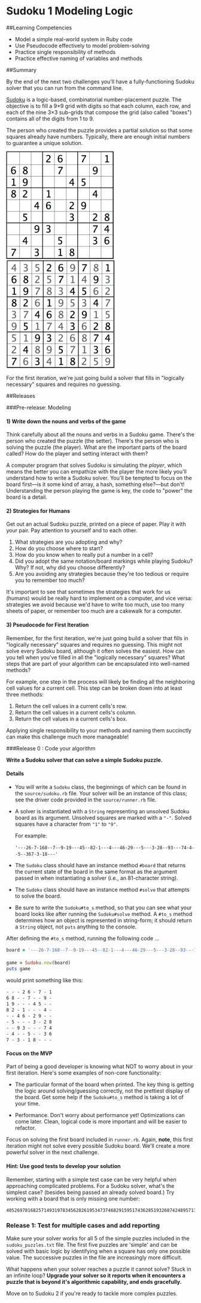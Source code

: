 # Sudoku 1 Modeling Logic

##Learning Competencies

* Model a simple real-world system in Ruby code
* Use Pseudocode effectively to model problem-solving
* Practice single responsibility of methods
* Practice effective naming of variables and methods

##Summary

By the end of the next two challenges you'll have a fully-functioning Sudoku solver that you can run from the command line.

[Sudoku](http://en.wikipedia.org/wiki/Sudoku) is a logic-based, combinatorial number-placement puzzle. The objective is to fill a 9×9 grid with digits so that each column, each row, and each of the nine 3×3 sub-grids that compose the grid (also called "boxes") contains all of the digits from 1 to 9.

The person who created the puzzle provides a partial solution so that some squares already have numbers. Typically, there are enough initial numbers to guarantee a unique solution.

![Unsolved Sudoku](board_images/unsolved_board.gif)&nbsp;&nbsp;&nbsp;&nbsp;&nbsp;&nbsp;![Solved Sudoku](board_images/solved_board.gif)

For the first iteration, we're just going build a solver that fills in "logically necessary" squares and requires no guessing.

##Releases

###Pre-release: Modeling

#### 1) Write down the nouns and verbs of the game

Think carefully about all the nouns and verbs in a Sudoku game. There's the person who created the puzzle (the setter). There's the person who is solving the puzzle (the player). What are the important parts of the board called? How do the player and setting interact with them?

A computer program that solves Sudoku is simulating the *player*, which means the better you can empathize with the player the more likely you'll understand how to write a Sudoku solver. You'll be tempted to focus on the board first—is it some kind of array, a hash, something else?—but don't! Understanding the person playing the game is key, the code to "power" the board is a detail.

#### 2) Strategies for Humans

Get out an actual Sudoku puzzle, printed on a piece of paper. Play it with your pair. Pay attention to yourself and to each other.

1. What strategies are you adopting and why?
2. How do you choose where to start?
3. How do you know when to really put a number in a cell?
4. Did you adopt the same notation/board markings while playing Sudoku? Why? If not, why did you choose differently?
5. Are you avoiding any strategies because they're too tedious or require you to remember too much?

It's important to see that sometimes the strategies that work for us (humans) would be really hard to implement on a computer, and vice versa: strategies we avoid because we'd have to write too much, use too many sheets of paper, or remember too much are a cakewalk for a computer.

#### 3) Pseudocode for First Iteration

Remember, for the first iteration, we're just going build a solver that fills in "logically necessary" squares and requires no guessing. This might not solve every Sudoku board, although it often solves the easiest. How can you tell when you've filled in all the "logically necessary" squares?  What steps that are part of your algorithm can be encapsulated into well-named methods? 

For example, one step in the process will likely be finding all the neighboring cell values for a current cell.  This step can be broken down into at least three methods:

1. Return the cell values in a current cells's row.
1. Return the cell values in a current cells's column.
1. Return the cell values in a current cells's box.

Applying single responsibility to your methods and naming them succinctly can make this challenge much more manageable!


###Release 0 :  Code your algorithm

**Write a Sudoku solver that can solve a simple Sudoku puzzle.**

#### Details
- You will write a `Sudoku` class, the beginnings of which can be found in the `source/sudoku.rb` file.  Your solver will be an instance of this class; see the driver code provided in the `source/runner.rb` file.


- A solver is instantiated with a `String` representing an unsolved Sudoku board as its argument.  Unsolved squares are marked with a `"-"`.  Solved squares have a character from `"1"` to `"9"`.

  For example:

  `'---26-7-168--7--9-19---45--82-1---4---46-29---5---3-28--93---74-4--5--367-3-18---'`

- The `Sudoku` class should have an instance method `#board` that returns the current state of the board in the same format as the argument passed in when instantiating a solver (i.e., an 81-character string).

- The `Sudoku` class should have an instance method `#solve` that attempts to solve the board.  

- Be sure to write the `Sudoku#to_s` method, so that you can see what your board looks like after running the `Sudoku#solve` method.  A `#to_s` method determines how an object is represented in string-form; it should return a `String` object, not `puts` anything to the console.

After defining the `#to_s` method, running the following code ...

```ruby
board = '---26-7-168--7--9-19---45--82-1---4---46-29---5---3-28--93---74-4--5--367-3-18---'

game = Sudoku.new(board)
puts game
```

would print something like this:

```text
- - - 2 6 - 7 - 1
6 8 - - 7 - - 9 -
1 9 - - - 4 5 - -
8 2 - 1 - - - 4 -
- - 4 6 - 2 9 - -
- 5 - - - 3 - 2 8
- - 9 3 - - - 7 4
- 4 - - 5 - - 3 6
7 - 3 - 1 8 - - -
```

#### Focus on the MVP 

Part of being a good developer is knowing what NOT to worry about in your first iteration.  Here's some examples of non-core functionality:

- The particular format of the board when printed. The key thing is getting the logic around solving/guessing correctly, not the prettiest display of the board.  Get some help if the `Sudoku#to_s` method is taking a lot of your time.

- Performance.  Don't worry about performance yet! Optimizations can come later. Clean, logical code is more important and will be easier to refactor.


Focus on solving the first board included in `runner.rb`.  Again, **note**, this first iteration might not solve every possible Sudoku board.  We'll create a more powerful solver in the next challenge.


#### Hint: Use good tests to develop your solution

Remember, starting with a simple test case can be very helpful when approaching complicated problems. For a Sudoku solver, what's the simplest case? (besides being passed an already solved board.) Try working with a board that is only missing one number:

```
405269781682571493197834562826195347374682915951743628519326874248957136763418259
```

### Release 1: Test for multiple cases and add reporting

Make sure your solver works for all 5 of the simple puzzles included in the `sudoku_puzzles.txt` file.  The first five puzzles are 'simple' and can be solved with basic logic by identifying when a square has only one possible value.  The successive puzzles in the file are increasingly more difficult.

What happens when your solver reaches a puzzle it cannot solve?  Stuck in an infinite loop?  **Upgrade your solver so it reports when it encounters a puzzle that is beyond it's algorithmic capability, and ends gracefully.**

Move on to Sudoku 2 if you're ready to tackle more complex puzzles.


